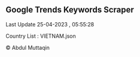 

## Google Trends Keywords Scraper 
 
Last Update 25-04-2023 , 05:55:28

Country List :
VIETNAM.json



© Abdul Muttaqin 
